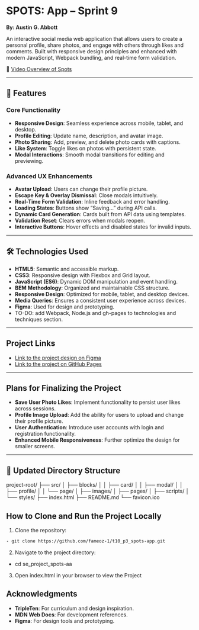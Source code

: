 # SPOTS: App – Sprint 9

**By: Austin G. Abbott**

An interactive social media web application that allows users to create a personal profile, share photos, and engage with others through likes and comments. Built with responsive design principles and enhanced with modern JavaScript, Webpack bundling, and real-time form validation.

🎥 [Video Overview of Spots](https://www.loom.com/share/4756a4c486f5479fa37e97b66b8737bf?sid=01bce196-b1d4-49b0-822d-561ff3ccd0fdgit)

---

## 🚀 Features

### Core Functionality

- **Responsive Design**: Seamless experience across mobile, tablet, and desktop.
- **Profile Editing**: Update name, description, and avatar image.
- **Photo Sharing**: Add, preview, and delete photo cards with captions.
- **Like System**: Toggle likes on photos with persistent state.
- **Modal Interactions**: Smooth modal transitions for editing and previewing.

### Advanced UX Enhancements

- **Avatar Upload**: Users can change their profile picture.
- **Escape Key & Overlay Dismissal**: Close modals intuitively.
- **Real-Time Form Validation**: Inline feedback and error handling.
- **Loading States**: Buttons show “Saving...” during API calls.
- **Dynamic Card Generation**: Cards built from API data using templates.
- **Validation Reset**: Clears errors when modals reopen.
- **Interactive Buttons**: Hover effects and disabled states for invalid inputs.

---

## 🛠️ Technologies Used

- **HTML5**: Semantic and accessible markup.
- **CSS3**: Responsive design with Flexbox and Grid layout.
- **JavaScript (ES6)**: Dynamic DOM manipulation and event handling.
- **BEM Methodology**: Organized and maintainable CSS structure.
- **Responsive Design**: Optimized for mobile, tablet, and desktop devices.
- **Media Queries**: Ensures a consistent user experience across devices.
- **Figma**: Used for design and prototyping.
- TO-DO: add Webpack, Node.js and gh-pages to technologies and techniques section.

---

## Project Links

- [Link to the project design on Figma](https://www.figma.com/file/BBNm2bC3lj8QQMHlnqRsga/Sprint-3-Project-%E2%80%94-Spots?type=design&node-id=2%3A60&mode=design&t=afgNFybdorZO6cQo-1)
- [Link to the project on GitHub Pages](https://fameoz-1.github.io/se_project_spots-aa/)

---

## Plans for Finalizing the Project

- **Save User Photo Likes**: Implement functionality to persist user likes across sessions.
- **Profile Image Upload**: Add the ability for users to upload and change their profile picture.
- **User Authentication**: Introduce user accounts with login and registration functionality.
- **Enhanced Mobile Responsiveness**: Further optimize the design for smaller screens.

---

## 📁 Updated Directory Structure

project-root/
├── src/
│ ├── blocks/
│ │ ├── card/
│ │ ├── modal/
│ │ ├── profile/
│ │ └── page/
│ ├── images/
│ ├── pages/
│ ├── scripts/
│ └── styles/
├── index.html
├── README.md
└── favicon.ico

## How to Clone and Run the Project Locally

1. Clone the repository:

```bash
- git clone https://github.com/fameoz-1/t10_p3_spots-app.git
```

2. Navigate to the project directory:

- cd se_project_spots-aa

3. Open index.html in your browser to view the Project

## Acknowledgments

- **TripleTen**: For curriculum and design inspiration.
- **MDN Web Docs**: For development references.
- **Figma**: For design tools and prototyping.
